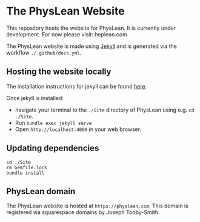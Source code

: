 # The PhysLean Website
This repository hosts the website for PhysLean. 
It is currently under development. For now please visit: heplean.com 


The PhysLean website is made using [Jekyll](https://jekyllrb.com) and is generated via the workflow
`./.github/docs.yml`.

## Hosting the website locally

The installation instructions for jekyll can be found [here](https://jekyllrb.com/docs/installation/#requirements).

Once jekyll is installed:
- navigate your terminal to the `./Site` directory of PhysLean using e.g. `cd ./Site`.
- Run `bundle exec jekyll serve`
- Open `http://localhost:4000` in your web browser.

## Updating dependencies 

```
cd ./Site 
rm Gemfile.lock 
bundle install
```
## PhysLean domain

The PhysLean website is hosted at `https://physlean.com`. This domain is registered via
squarespace domains by Joseph Tooby-Smith.
